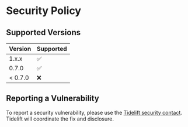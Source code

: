 # Security Policy

## Supported Versions

| Version | Supported          |
| ------- | ------------------ |
| 1.x.x   | :white_check_mark: |
| 0.7.0   | :white_check_mark: |
| < 0.7.0 | :x:                |

## Reporting a Vulnerability

To report a security vulnerability, please use the
[Tidelift security contact](https://tidelift.com/security).
Tidelift will coordinate the fix and disclosure.
